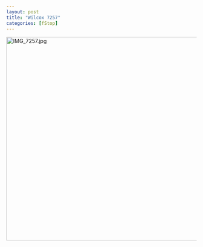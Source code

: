 ```yaml
---
layout: post
title: "Wilcox 7257"
categories: [fStop]
---
```

<img alt="IMG_7257.jpg" src="http://www.botzilla.com/blog/pix2006/IMG_7257.jpg" width="807" height="538" border="0" />

<!--more-->

